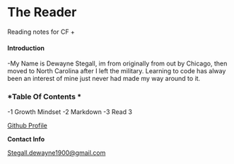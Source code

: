 # **The Reader**

Reading notes for CF
+

#### Introduction

-My Name is Dewayne Stegall, im from originally from out by Chicago, then moved to North Carolina after I left the military. Learning to code has alway been an interest of mine just never had made my way around to it.


### *Table Of Contents *

-1 Growth Mindset
-2 Markdown
-3 Read 3

[Github Profile](https://github.com/DewayneStegall)


__Contact Info__

Stegall.dewayne1900@gmail.com

